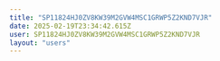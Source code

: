 ```yaml
---
title: "SP11824HJ0ZV8KW39M2GVW4MSC1GRWP5Z2KND7VJR"
date: 2025-02-19T23:34:42.615Z
user: SP11824HJ0ZV8KW39M2GVW4MSC1GRWP5Z2KND7VJR
layout: "users"
---
```

    